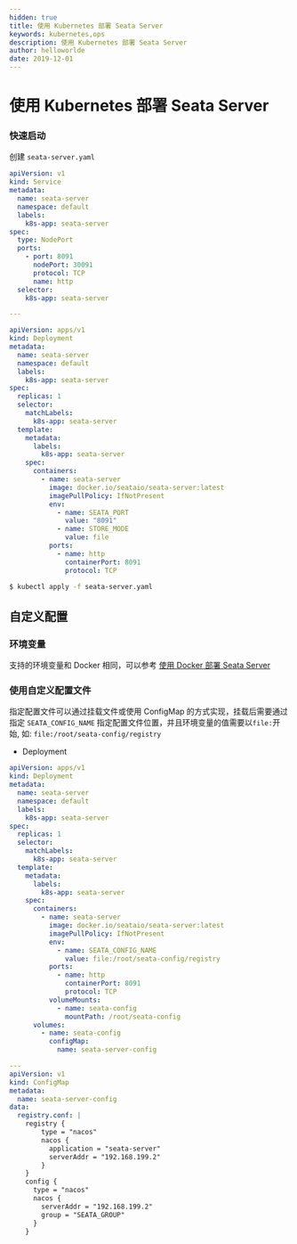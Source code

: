 ```yaml
---
hidden: true
title: 使用 Kubernetes 部署 Seata Server
keywords: kubernetes,ops
description: 使用 Kubernetes 部署 Seata Server
author: helloworlde
date: 2019-12-01
---
```


# 使用 Kubernetes 部署 Seata Server

### 快速启动

创建 `seata-server.yaml`

```yaml
apiVersion: v1
kind: Service
metadata:
  name: seata-server
  namespace: default
  labels:
    k8s-app: seata-server
spec:
  type: NodePort
  ports:
    - port: 8091
      nodePort: 30091
      protocol: TCP
      name: http
  selector:
    k8s-app: seata-server

---

apiVersion: apps/v1
kind: Deployment
metadata:
  name: seata-server
  namespace: default
  labels:
    k8s-app: seata-server
spec:
  replicas: 1
  selector:
    matchLabels:
      k8s-app: seata-server
  template:
    metadata:
      labels:
        k8s-app: seata-server
    spec:
      containers:
        - name: seata-server
          image: docker.io/seataio/seata-server:latest
          imagePullPolicy: IfNotPresent
          env:
            - name: SEATA_PORT
              value: "8091"
            - name: STORE_MODE
              value: file
          ports:
            - name: http
              containerPort: 8091
              protocol: TCP
```



```bash
$ kubectl apply -f seata-server.yaml
```



## 自定义配置

### 环境变量

支持的环境变量和 Docker 相同，可以参考 [使用 Docker 部署 Seata Server](docs/zh-cn/quickstart/server-deploy/deploy-by-docker.md/server-deploy/deploy-by-docker.md)



### 使用自定义配置文件

指定配置文件可以通过挂载文件或使用 ConfigMap 的方式实现，挂载后需要通过指定 `SEATA_CONFIG_NAME` 指定配置文件位置，并且环境变量的值需要以`file:`开始, 如: `file:/root/seata-config/registry`

- Deployment

```yaml
apiVersion: apps/v1
kind: Deployment
metadata:
  name: seata-server
  namespace: default
  labels:
    k8s-app: seata-server
spec:
  replicas: 1
  selector:
    matchLabels:
      k8s-app: seata-server
  template:
    metadata:
      labels:
        k8s-app: seata-server
    spec:
      containers:
        - name: seata-server
          image: docker.io/seataio/seata-server:latest
          imagePullPolicy: IfNotPresent
          env:
            - name: SEATA_CONFIG_NAME
              value: file:/root/seata-config/registry
          ports:
            - name: http
              containerPort: 8091
              protocol: TCP
          volumeMounts:
            - name: seata-config
              mountPath: /root/seata-config
      volumes:
        - name: seata-config
          configMap:
            name: seata-server-config

---
apiVersion: v1
kind: ConfigMap
metadata:
  name: seata-server-config
data:
  registry.conf: |
    registry {
        type = "nacos"
        nacos {
          application = "seata-server"
          serverAddr = "192.168.199.2"
        }
    }
    config {
      type = "nacos"
      nacos {
        serverAddr = "192.168.199.2"
        group = "SEATA_GROUP"
      }
    }
```





